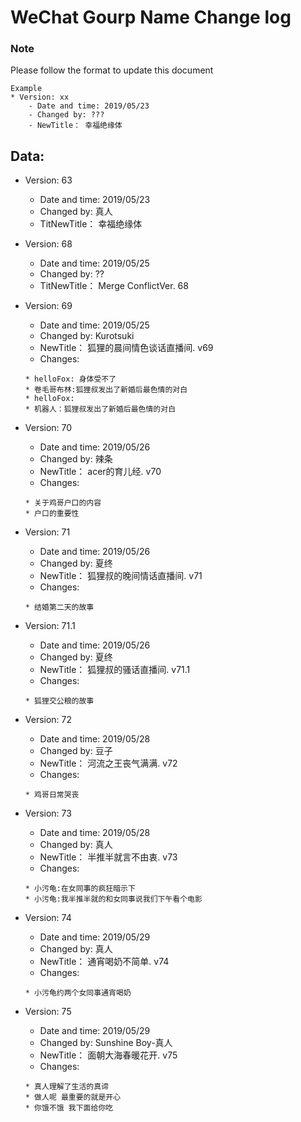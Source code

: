 # WeChat Gourp Name Change log



### Note
Please follow the format to update this document

```
Example
* Version: xx
    - Date and time: 2019/05/23
    - Changed by: ???
    - NewTitle： 幸福绝缘体
```

## Data:

* Version: 63
    - Date and time: 2019/05/23
    - Changed by: 真人
    - TitNewTitle： 幸福绝缘体


* Version: 68
    - Date and time: 2019/05/25
    - Changed by: ??
    - TitNewTitle： Merge ConflictVer. 68

* Version: 69
    - Date and time: 2019/05/25
    - Changed by: Kurotsuki
    - NewTitle： 狐狸的晨间情色谈话直播间. v69
    - Changes: 
    ```
    * helloFox: 身体受不了
    * 卷毛哥布林:狐狸叔发出了新婚后最色情的对白
    * helloFox:
    * 机器人：狐狸叔发出了新婚后最色情的对白
    ```

* Version: 70
    - Date and time: 2019/05/26
    - Changed by: 辣条
    - NewTitle： acer的育儿经. v70
    - Changes:
    ```
    * 关于鸡哥户口的内容
    * 户口的重要性 
    ```
    


* Version: 71
    - Date and time: 2019/05/26
    - Changed by: 夏终
    - NewTitle： 狐狸叔的晚间情话直播间. v71
    - Changes:
    ```
    * 结婚第二天的故事
    ```
    
    
* Version: 71.1
    - Date and time: 2019/05/26
    - Changed by: 夏终
    - NewTitle： 狐狸叔的骚话直播间. v71.1
    - Changes:
    ```
    * 狐狸交公粮的故事
    ```
    

* Version: 72
    - Date and time: 2019/05/28
    - Changed by: 豆子
    - NewTitle： 河流之王丧气满满. v72
    - Changes:
    ```
    * 鸡哥日常哭丧
    ```
    
       

* Version: 73
    - Date and time: 2019/05/28
    - Changed by: 真人
    - NewTitle： 半推半就言不由衷. v73
    - Changes:
    ```
    * 小污龟:在女同事的疯狂暗示下
    * 小污龟:我半推半就的和女同事说我们下午看个电影
    ``` 
    
    
* Version: 74
    - Date and time: 2019/05/29
    - Changed by: 真人
    - NewTitle： 通宵喝奶不简单. v74
    - Changes:
    ```
    * 小污龟约两个女同事通宵喝奶
    ``` 
    
    
* Version: 75
    - Date and time: 2019/05/29
    - Changed by: Sunshine Boy-真人
    - NewTitle： 面朝大海春暖花开. v75
    - Changes:
    ```
    * 真人理解了生活的真谛
    * 做人呢 最重要的就是开心
    * 你饿不饿 我下面给你吃
    ``` 
    

